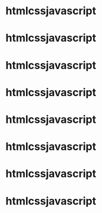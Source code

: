 # htmlcssjavascript
# htmlcssjavascript
# htmlcssjavascript
# htmlcssjavascript
# htmlcssjavascript
# htmlcssjavascript
# htmlcssjavascript
# htmlcssjavascript
